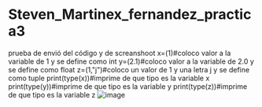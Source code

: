 # Steven_Martinex_fernandez_practica3
prueba de envió del código y de screanshoot
x=(1)#coloco valor a la variable de 1 y se define como int
y=(2.1)#coloco valor a la variable de 2.0 y se define como float
z=(1,"j")#coloco un valor de 1 y una letra j y se define como tuple
print(type(x))#imprime de que tipo es la variable x
print(type(y))#imprime de que tipo es la variable y
print(type(z))#imprime de que tipo es la variable z
![image](https://github.com/user-attachments/assets/666c3fdd-4058-4f40-a6b5-1c1e57c91ec4)
